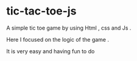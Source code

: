# tic-tac-toe-js

A simple tic toe game by using Html , css and Js .
 
Here I focused on the logic of the game .

It is very easy and having fun to do
